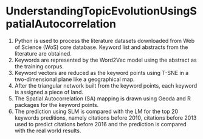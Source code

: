 # UnderstandingTopicEvolutionUsingSpatialAutocorrelation
1. Python is used to process the literature datasets downloaded from Web of Science (WoS) core database. Keyword list and abstracts from the literature are obtained.
2. Keywords are represented by the Word2Vec model using the abstract as the training corpus.
3. Keyword vectors are reduced as the keyword points using T-SNE in a two-dimensional plane like a geographical map.
4. After the triangular network built from the keyword points, each keyword is assigned a piece of land.
5. The Spatial Autocorrelation (SA) mapping is drawn using Geoda and R packages for the keyword points.
6. The prediction using SLM is compared with the LM for the top 20 keywords preditions, namely citations before 2010, citations before 2013 used to predict citations before 2016 and the prediction is compared with the real world results.
